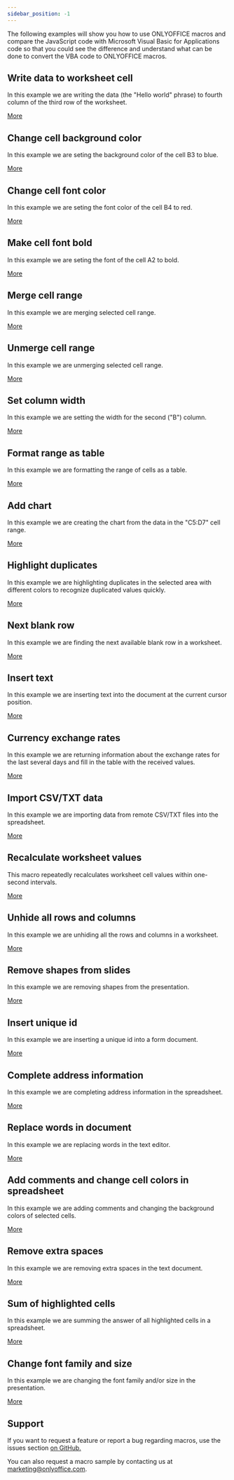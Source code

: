 ```yaml
---
sidebar_position: -1
---
```


The following examples will show you how to use ONLYOFFICE macros and compare the JavaScript code with Microsoft Visual Basic for Applications code so that you could see the difference and understand what can be done to convert the VBA code to ONLYOFFICE macros.

## Write data to worksheet cell

In this example we are writing the data (the "Hello world" phrase) to fourth column of the third row of the worksheet.

[More](Write%20data%20to%20worksheet%20cell.md)

## Change cell background color

In this example we are seting the background color of the cell B3 to blue.

[More](Change%20cell%20background%20color.md)

## Change cell font color

In this example we are seting the font color of the cell B4 to red.

[More](Change%20cell%20font%20color.md)

## Make cell font bold

In this example we are seting the font of the cell A2 to bold.

[More](Make%20cell%20font%20bold.md)

## Merge cell range

In this example we are merging selected cell range.

[More](Merge%20cell%20range.md)

## Unmerge cell range

In this example we are unmerging selected cell range.

[More](Unmerge%20cell%20range.md)

## Set column width

In this example we are setting the width for the second ("B") column.

[More](Set%20column%20width.md)

## Format range as table

In this example we are formatting the range of cells as a table.

[More](Format%20range%20as%20a%20table.md)

## Add chart

In this example we are creating the chart from the data in the "C5:D7" cell range.

[More](Add%20chart.md)

## Highlight duplicates

In this example we are highlighting duplicates in the selected area with different colors to recognize duplicated values quickly.

[More](Highlight%20duplicates.md)

## Next blank row

In this example we are finding the next available blank row in a worksheet.

[More](Next%20blank%20row.md)

## Insert text

In this example we are inserting text into the document at the current cursor position.

[More](Insert%20text.md)

## Currency exchange rates

In this example we are returning information about the exchange rates for the last several days and fill in the table with the received values.

[More](Currency%20exchange%20rates.md)

## Import CSV/TXT data

In this example we are importing data from remote CSV/TXT files into the spreadsheet.

[More](Import%20CSV%20or%20TXT%20data.md)

## Recalculate worksheet values

This macro repeatedly recalculates worksheet cell values within one-second intervals.

[More](Recalculate%20worksheet%20values.md)

## Unhide all rows and columns

In this example we are unhiding all the rows and columns in a worksheet.

[More](Unhide%20all%20rows%20and%20columns.md)

## Remove shapes from slides

In this example we are removing shapes from the presentation.

[More](Remove%20shapes%20from%20slides.md)

## Insert unique id

In this example we are inserting a unique id into a form document.

[More](Insert%20unique%20id.md)

## Complete address information

In this example we are completing address information in the spreadsheet.

[More](Complete%20address%20information.md)

## Replace words in document

In this example we are replacing words in the text editor.

[More](Replace%20words%20in%20document.md)

## Add comments and change cell colors in spreadsheet

In this example we are adding comments and changing the background colors of selected cells.

[More](Add%20comments%20and%20change%20cell%20colors%20in%20spreadsheet.md)

## Remove extra spaces

In this example we are removing extra spaces in the text document. 

[More](Remove%20extra%20spaces.md)

## Sum of highlighted cells

In this example we are summing the answer of all highlighted cells in a spreadsheet.

[More](Sum%20of%20Highlighted%20Cells.md)

## Change font family and size

In this example we are changing the font family and/or size in the presentation.

[More](Change%20font%20family%20and%20size.md)

## Support

If you want to request a feature or report a bug regarding macros, use the issues section [on GitHub.](https://github.com/ONLYOFFICE/plugin-macros/issues)

You can also request a macro sample by contacting us at [marketing@onlyoffice.com](mailto:marketing@onlyoffice.com).
